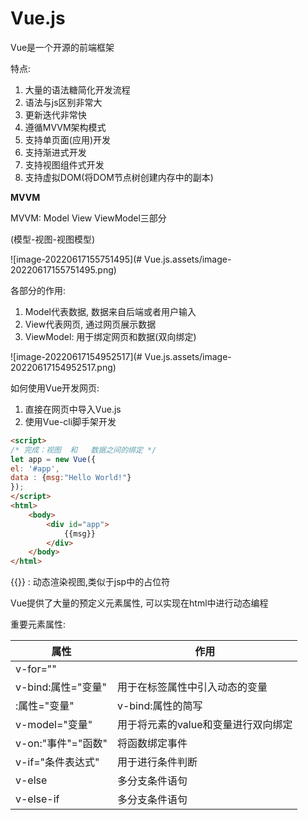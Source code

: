 # Vue.js

Vue是一个开源的前端框架

特点:

1. 大量的语法糖简化开发流程
2. 语法与js区别非常大
3. 更新迭代非常快
4. 遵循MVVM架构模式
5. 支持单页面(应用)开发
6. 支持渐进式开发
7. 支持视图组件式开发
8. 支持虚拟DOM(将DOM节点树创建内存中的副本)

**MVVM**

MVVM: Model View ViewModel三部分

(模型-视图-视图模型)

![image-20220617155751495](# Vue.js.assets/image-20220617155751495.png)

各部分的作用:

1. Model代表数据, 数据来自后端或者用户输入
2. View代表网页, 通过网页展示数据
3. ViewModel: 用于绑定网页和数据(双向绑定)

![image-20220617154952517](# Vue.js.assets/image-20220617154952517.png)

如何使用Vue开发网页:

1. 直接在网页中导入Vue.js
2. 使用Vue-cli脚手架开发

```html
<script>
/* 完成：视图  和   数据之间的绑定 */
let app = new Vue({
el: '#app',
data : {msg:"Hello World!"}
});
</script>
<html>
    <body>
        <div id="app">
            {{msg}}
        </div>
    </body>
</html>
```

{{}} : 动态渲染视图,类似于jsp中的占位符

Vue提供了大量的预定义元素属性, 可以实现在html中进行动态编程

重要元素属性:

| 属性               | 作用                                |
| ------------------ | ----------------------------------- |
| v-for=""           |                                     |
| v-bind:属性="变量" | 用于在标签属性中引入动态的变量      |
| :属性="变量"       | v-bind:属性的简写                   |
| v-model="变量"     | 用于将元素的value和变量进行双向绑定 |
| v-on:"事件"="函数" | 将函数绑定事件                      |
| v-if="条件表达式"  | 用于进行条件判断                    |
| v-else             | 多分支条件语句                      |
| v-else-if          | 多分支条件语句                      |

